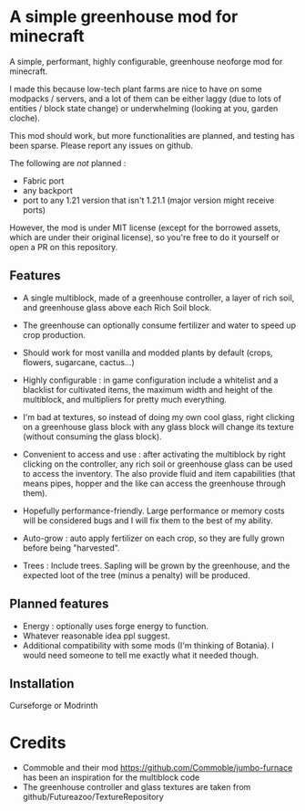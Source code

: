 
# A simple greenhouse mod for minecraft
A simple, performant, highly configurable, greenhouse neoforge mod for minecraft. 

I made this because low-tech plant farms are nice to have on some modpacks / servers, and a lot of them can be either laggy (due to lots of entities / block state change) or underwhelming (looking at you, garden cloche).

This mod should work, but more functionalities are planned, and testing has been sparse. Please report any issues on github.

The following are *not* planned : 
- Fabric port
- any backport
- port to any 1.21 version that isn't 1.21.1 (major version might receive ports)

However, the mod is under MIT license (except for the borrowed assets, which are under their original license), so you're free to do it yourself or open a PR on this repository.

## Features 
- A single multiblock, made of a greenhouse controller, a layer of rich soil, and greenhouse glass above each Rich Soil block. 
- The greenhouse can optionally consume fertilizer and water to speed up crop production.
- Should work for most vanilla and modded plants by default (crops, flowers, sugarcane, cactus...)
- Highly configurable : in game configuration include a whitelist and a blacklist for cultivated items, the maximum width and height of the multiblock, and multipliers for pretty much everything. 
- I'm bad at textures, so instead of doing my own cool glass, right clicking on a greenhouse glass block with any glass block will change its texture (without consuming the glass block).
- Convenient to access and use : after activating the multiblock by right clicking on the controller, any rich soil or greenhouse glass can be used to access the inventory. The also provide fluid and item capabilities (that means pipes, hopper and the like can access the greenhouse through them).
- Hopefully performance-friendly. Large performance or memory costs will be considered bugs and I will fix them to the best of my ability.

- Auto-grow : auto apply fertilizer on each crop, so they are fully grown before being "harvested".

- Trees : Include trees. Sapling will be grown by the greenhouse, and the expected loot of the tree (minus a penalty) will be produced.

## Planned features
- Energy : optionally uses forge energy to function. 
- Whatever reasonable idea ppl suggest. 
- Additional compatibility with some mods (I'm thinking of Botania). I would need someone to tell me exactly what it needed though. 

## Installation
Curseforge or Modrinth

# Credits
- Commoble and their mod https://github.com/Commoble/jumbo-furnace has been an inspiration for the multiblock code
- The greenhouse controller and glass textures are taken from github/Futureazoo/TextureRepository